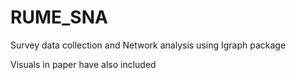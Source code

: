 # RUME_SNA
Survey data collection and Network analysis using Igraph package

Visuals in paper have also included
